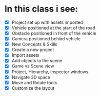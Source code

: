 # In this class i see:

- [X] Project set up with assets imported
- [X] Vehicle positioned at the start of the road
- [X] Obstacle positioned in front of the vehicle
- [X] Camera positioned behind vehicle
- [X] New Concepts & Skills
- [X] Create a new project
- [X] Import assets 
- [X] Add objects to the scene
- [X] Game vs Scene view
- [X] Project, Hierarchy, Inspector windows
- [X] Navigate 3D space
- [X] Move and Rotate tools
- [X] Customize the layout 
